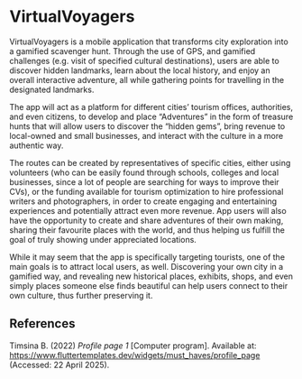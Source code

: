 # VirtualVoyagers

VirtualVoyagers is a mobile application that transforms city exploration into a gamified scavenger hunt. Through the use of GPS, and gamified challenges (e.g. visit of specified cultural destinations), users are able to discover hidden landmarks, learn about the local history, and enjoy an overall interactive adventure, all while gathering points for travelling in the designated landmarks.  

The app will act as a platform for different cities’ tourism offices, authorities, and even citizens, to develop and place “Adventures” in the form of treasure hunts that will allow users to discover the “hidden gems”, bring revenue to local-owned and small businesses, and interact with the culture in a more authentic way.  

The routes can be created by representatives of specific cities, either using volunteers (who can be easily found through schools, colleges and local businesses, since a lot of people are searching for ways to improve their CVs), or the funding available for tourism optimization to hire professional writers and photographers, in order to create engaging and entertaining experiences and potentially attract even more revenue. App users will also have the opportunity to create and share adventures of their own making, sharing their favourite places with the world, and thus helping us fulfill the goal of truly showing under appreciated locations.  

While it may seem that the app is specifically targeting tourists, one of the main goals is to attract local users, as well. Discovering your own city in a gamified way, and revealing new historical places, exhibits, shops, and even simply places someone else finds beautiful can help users connect to their own culture, thus further preserving it.  

## References

Timsina B. (2022) _Profile page 1_ [Computer program]. Available
at: https://www.fluttertemplates.dev/widgets/must_haves/profile_page (Accessed: 22 April 2025).
